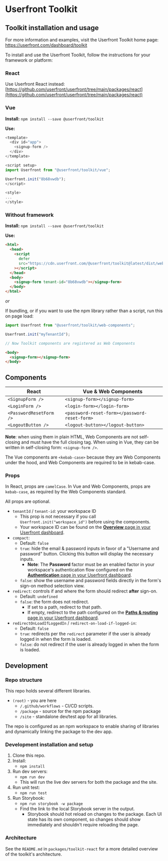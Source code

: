 # Userfront Toolkit

## Toolkit installation and usage

For more information and examples, visit the Userfront Toolkit home page: https://userfront.com/dashboard/toolkit

To install and use the Userfront Toolkit, follow the instructions for your framework or platform:

### React

Use Userfront React instead: [https://github.com/userfront/userfront/tree/main/packages/react](https://github.com/userfront/userfront/tree/main/packages/react)

### Vue

**Install:** `npm install --save @userfront/toolkit`

**Use:**

```js
<template>
  <div id="app">
    <signup-form />
  </div>
</template>

<script setup>
import Userfront from "@userfront/toolkit/vue";

Userfront.init("8b68vwdb");
</script>

<style>
...
</style>
```

### Without framework

**Install:** `npm install --save @userfront/toolkit`

**Use:**

```html
<html>
  <head>
    <script
      defer
      src="https://cdn.userfront.com/@userfront/toolkit@latest/dist/web-component.umd.js"
    ></script>
  </head>
  <body>
    <signup-form tenant-id="8b68vwdb"></signup-form>
  </body>
</html>
```

_or_

If bundling, or if you want to use the npm library rather than a script, run this on page load:

```js
import Userfront from "@userfront/toolkit/web-components";

Userfront.init("myTenantId");

// Now Toolkit components are registered as Web Components
```

```html
<body>
  <signup-form></signup-form>
</body>
```

## Components

| React                   | Vue & Web Components                          |
| ----------------------- | --------------------------------------------- |
| `<SignupForm />`        | `<signup-form></signup-form>`                 |
| `<LoginForm />`         | `<login-form></login-form>`                   |
| `<PasswordResetForm />` | `<password-reset-form></password-reset-form>` |
| `<LogoutButton />`      | `<logout-button></logout-button>`             |

**Note**: when using them in plain HTML, Web Components are not self-closing and must have the full closing tag.
When using in Vue, they can be written in self-closing form: `<signup-form />`.

The Vue components are `<kebab-case>` because they are Web Components under the hood, and Web Components are required to be in kebab-case.

### Props

In React, props are `camelCase`. In Vue and Web Components, props are `kebab-case`, as required by the Web Components standard.

All props are optional.

- `tenantId` / `tenant-id`: your workspace ID
  - This prop is not necessary if you call `Userfront.init("workspace_id")` before using the components.
  - Your workspace ID can be found on the [**Overview** page in your Userfront dashboard](https://userfront.com/dashboard).
- `compact`:
  - Default: `false`
  - `true`: hide the email & password inputs in favor of a "Username and password" button. Clicking this button will display the necessary inputs.
    - **Note**: The **Password** factor must be an enabled factor in your workspace's authentication flow configured on the [**Authentication** page in your Userfront dashboard](https://userfront.com/dashboard/authentication).
  - `false`: show the username and password fields directly in the form's sign-on method selection view.
- `redirect`: controls if and where the form should redirect **after** sign-on.
  - Default: `undefined`
  - `false`: the form does not redirect.
    - If set to a path, redirect to that path.
    - If empty, redirect to the path configured on the [**Paths & routing** page in your Userfront dashboard](https://userfront.com/dashboard/paths).
- `redirectOnLoadIfLoggedIn` / `redirect-on-load-if-logged-in`:
  - Default: `false`
  - `true`: redirects per the `redirect` parameter if the user is already logged in when the form is loaded.
  - `false`: do not redirect if the user is already logged in when the form is loaded.

## Development

### Repo structure

This repo holds several different libraries.

- `(root)` - you are here
  - `/.github/workflows` - CI/CD scripts.
  - `/package` - source for the npm package
  - `/site` - standalone dev/test app for all libraries.

The repo is configured as an npm workspace to enable sharing of libraries and dynamically linking the package to the dev app.

### Development installation and setup

1. Clone this repo.
2. Install:
   - `npm install`
3. Run dev servers:
   - `npm run dev`
   - This will run the live dev servers for both the package and the site.
4. Run unit test:
   - `npm run test`
5. Run Storybook:
   - `npm run storybook -w package`
   - Find the link to the local Storybook server in the output.
     - Storybook should hot reload on changes to the package. Each UI state has its own component, so changes should show immediately and shouldn't require reloading the page.

### Architecture

See the `README.md` in `packages/toolkit-react` for a more detailed overview of the toolkit's architecture.
